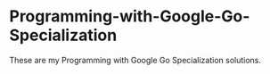 # Programming-with-Google-Go-Specialization
These are my Programming with Google Go Specialization solutions.
